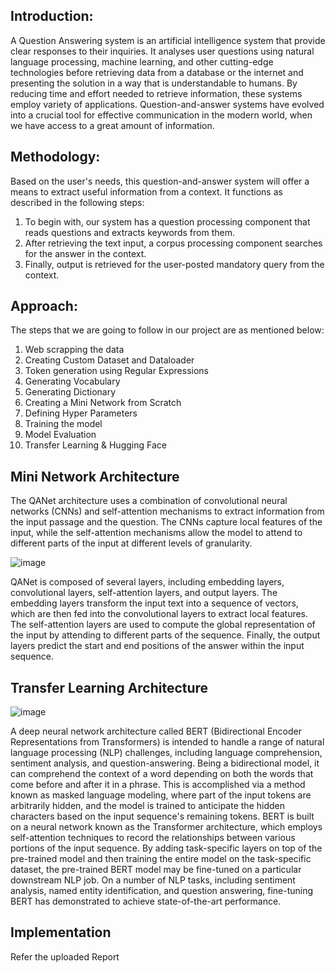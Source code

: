 ## Introduction:

A Question Answering system is an artificial intelligence system that provide clear responses to their
inquiries. It analyses user questions using natural language processing, machine learning, and other
cutting-edge technologies before retrieving data from a database or the internet and presenting the
solution in a way that is understandable to humans. By reducing time and effort needed to retrieve
information, these systems employ variety of applications. Question-and-answer systems have evolved
into a crucial tool for effective communication in the modern world, when we have access to a great
amount of information.

## Methodology:
Based on the user's needs, this question-and-answer system will offer a means to extract useful
information from a context. It functions as described in the following steps:
1. To begin with, our system has a question processing component that reads questions and extracts
keywords from them.
2. After retrieving the text input, a corpus processing component searches for the answer in the context.
3. Finally, output is retrieved for the user-posted mandatory query from the context.

## Approach:
The steps that we are going to follow in our project are as mentioned below:
1. Web scrapping the data
2. Creating Custom Dataset and Dataloader
3. Token generation using Regular Expressions
4. Generating Vocabulary
5. Generating Dictionary
6. Creating a Mini Network from Scratch
7. Defining Hyper Parameters
8. Training the model
9. Model Evaluation
10. Transfer Learning & Hugging Face

## Mini Network Architecture
 
The QANet architecture uses a combination of convolutional neural networks (CNNs) and self-attention mechanisms to extract information from the input passage and the question. The CNNs capture local features of the input, while the self-attention mechanisms allow the model to attend to different parts of the input at different levels of granularity.

![image](https://github.com/cbass250894/Conversational-Q-A-ChatBot/assets/104287899/3e43cedf-ad91-46f3-a7ec-8839d56604cf)

QANet is composed of several layers, including embedding layers, convolutional layers, self-attention layers, and output layers. The embedding layers transform the input text into a sequence of vectors, which are then fed into the convolutional layers to extract local features. The self-attention layers are used to compute the global representation of the input by attending to different parts of the sequence. Finally, the output layers predict the start and end positions of the answer within the input sequence.

## Transfer Learning Architecture
 
![image](https://github.com/cbass250894/Conversational-Q-A-ChatBot/assets/104287899/92fdfa64-ca0c-4875-8f92-c30b23e789ee)

A deep neural network architecture called BERT (Bidirectional Encoder Representations from Transformers) is intended to handle a range of natural language processing (NLP) challenges, including language comprehension, sentiment analysis, and question-answering. Being a bidirectional model, it can comprehend the context of a word depending on both the words that come before and after it in a phrase. This is accomplished via a method known as masked language modeling, where part of the input tokens are arbitrarily hidden, and the model is trained to anticipate the hidden characters based on the input sequence's remaining tokens.
BERT is built on a neural network known as the Transformer architecture, which employs self-attention techniques to record the relationships between various portions of the input sequence. By adding task-specific layers on top of the pre-trained model and then training the entire model on the task-specific dataset, the pre-trained BERT model may be fine-tuned on a particular downstream NLP job. On a number of NLP tasks, including sentiment analysis, named entity identification, and question answering, fine-tuning BERT has demonstrated to achieve state-of-the-art performance.

## Implementation
Refer the uploaded Report


